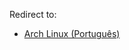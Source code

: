 Redirect to:

*   [Arch Linux (Português)](/index.php/Arch_Linux_(Portugu%C3%AAs) "Arch Linux (Português)")